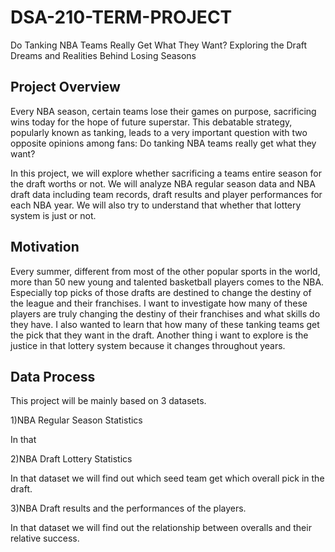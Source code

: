 # DSA-210-TERM-PROJECT
Do Tanking NBA Teams Really Get What They Want? Exploring the Draft Dreams and Realities Behind Losing Seasons 
## Project Overview
Every NBA season, certain teams lose their games on purpose, sacrificing wins today for the hope of future superstar. This debatable strategy, popularly known as tanking, leads to a very important question with two opposite opinions among fans: Do tanking NBA teams really get what they want? 

In this project, we will explore whether sacrificing a teams entire season for the draft worths or not. We will analyze NBA regular season data and NBA draft data including team records, draft results and player performances for each NBA year. We will also try to understand that whether that lottery system is just or not.

## Motivation
Every summer, different from most of the other popular sports in the world, more than 50 new young and talented basketball players comes to the NBA. Especially top picks of those drafts are destined to change the destiny of the league and their franchises. I want to investigate how many of these players are truly changing the destiny of their franchises and what skills do they have. I also wanted to learn that how many of these tanking teams get the pick that they want in the draft. Another thing i want to explore is the justice in that lottery system because it changes throughout years. 

## Data Process
This project will be mainly based on 3 datasets.

1)NBA Regular Season Statistics

In that

2)NBA Draft Lottery Statistics

In that dataset we will find out which seed team get which overall pick in the draft.

3)NBA Draft results and the performances of the players.

In that dataset we will find out the relationship between overalls and their relative success.


